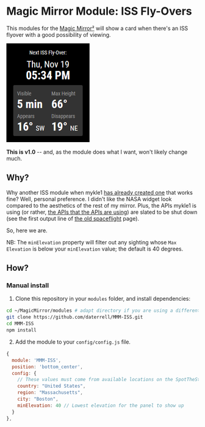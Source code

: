 # Magic Mirror Module: ISS Fly-Overs

This modules for the [Magic Mirror²](https://github.com/MichMich/MagicMirror) will show a card when there's an ISS flyover with a good possibility of viewing.

![The Module](.github/ISS-SS.png)

**This is v1.0** -- and, as the module does what I want, won't likely change much. 

## Why?
Why another ISS module when mykle1 [has already created one](https://github.com/mykle1/MMM-ISS) that works fine?  Well, personal preference.  I didn't like the NASA
widget look compared to the aesthetics of the rest of my mirror.  Plus, the APIs mykle1 is using (or rather, [the APIs that the APIs are using](https://github.com/open-notify/Open-Notify-API)) are slated to be shut down (see the first output line of [the old spaceflight](https://spaceflight.nasa.gov/realdata/sightings/SSapplications/Post/JavaSSOP/orbit/ISS/SVPOST.html) page).

So, here we are.

NB: The `minElevation` property will filter out any sighting whose `Max Elevation` is below your `minElevation` value; the default is 40 degrees.

## How?
### Manual install

1. Clone this repository in your `modules` folder, and install dependencies:
  ```bash
  cd ~/MagicMirror/modules # adapt directory if you are using a different one
  git clone https://github.com/daterrell/MMM-ISS.git
  cd MMM-ISS
  npm install
  ```
2. Add the module to your `config/config.js` file.
  ```js
  {
    module: 'MMM-ISS',
    position: 'bottom_center',
    config: {
      // These values must come from available locations on the SpotTheStation site: https://spotthestation.nasa.gov/
      country: "United States",
      region: "Massachusetts",
      city: "Boston",
      minElevation: 40 // Lowest elevation for the panel to show up
    }
  },
  ```
